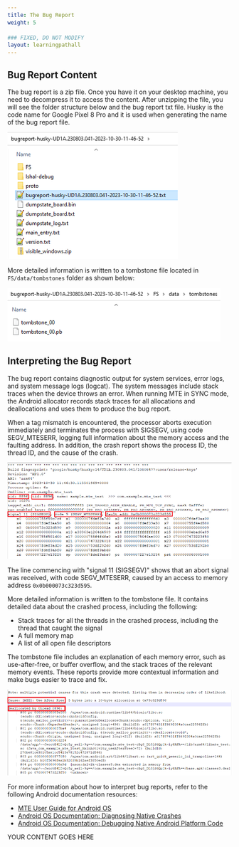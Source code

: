 ```yaml
---
title: The Bug Report
weight: 5

### FIXED, DO NOT MODIFY
layout: learningpathall
---
```


## Bug Report Content
The bug report is a zip file. Once you have it on your desktop machine, you need to decompress it to access the content. After unzipping the file, you will see the folder structure below and the bug report txt file. Husky is the code name for Google Pixel 8 Pro and it is used when generating the name of the bug report file.

![alt-text-2](pictures/10_unzipped_bug_report.png "Unzipped bug report file.")

More detailed information is written to a tombstone file located in `FS/data/tombstones` folder as shown below:

![alt-text-2](pictures/11_tombstone_filepath_in_bug_report.png "Tombstone file in bug report.")

## Interpreting the Bug Report

The bug report contains diagnostic output for system services, error logs, and system message logs (logcat). The system messages include stack traces when the device throws an error. When running MTE in SYNC mode, the Android allocator records stack traces for all allocations and deallocations and uses them to produce the bug report.

When a tag mismatch is encountered, the processor aborts execution immediately and terminates the process with SIGSEGV, using code SEGV_MTESERR, logging full information about the memory access and the faulting address. In addition, the crash report shows the process ID, the thread ID, and the cause of the crash.

![alt-text-2](pictures/12_header_of_tombstone_file.png "Header of tombstone file.")

The line commencing with "signal 11 (SIGSEGV)" shows that an abort signal was received, with code SEGV_MTESERR, caused by an access to memory address `0x0b000073c323d595`.

More detailed information is written to the tombstone file. It contains detailed data about the crashed process, including the following:
* Stack traces for all the threads in the crashed process, including the thread that caught the signal
* A full memory map
* A list of all open file descriptors

The tombstone file includes an explanation of each memory error, such as use-after-free, or buffer overflow, and the stack traces of the relevant memory events. These reports provide more contextual information and make bugs easier to trace and fix.

![alt-text-2](pictures/13_tombstone_cause_of_memory_bug.png "Tombstone - cause of memory bug and output from the unwinder.")

For more information about how to interpret bug reports, refer to the following Android documentation resources:
* [MTE User Guide for Android OS](https://developer.arm.com/documentation/108035/latest/) 
* [Android OS Documentation: Diagnosing Native Crashes](https://source.android.com/docs/core/tests/debug/native-crash)
* [Android OS Documentation: Debugging Native Android Platform Code](https://source.android.com/docs/core/tests/debug)





YOUR CONTENT GOES HERE

